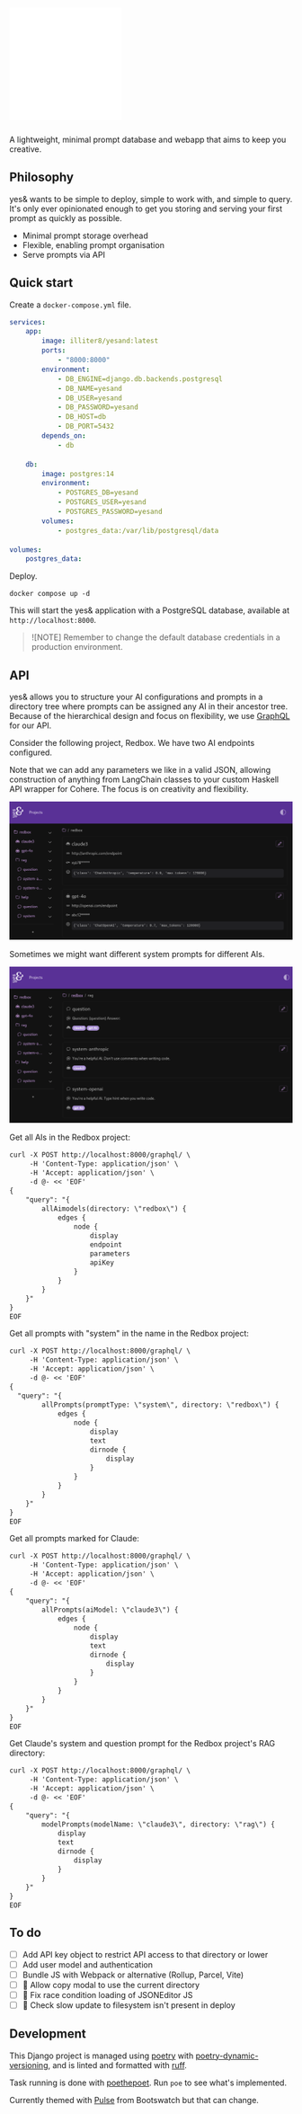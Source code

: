 # <img src="static/images/logo.svg" alt="yes&" width="200" height="200">

A lightweight, minimal prompt database and webapp that aims to keep you creative.

## Philosophy

yes& wants to be simple to deploy, simple to work with, and simple to query. It's only ever opinionated enough to get you storing and serving your first prompt as quickly as possible.

* Minimal prompt storage overhead
* Flexible, enabling prompt organisation
* Serve prompts via API

## Quick start

Create a `docker-compose.yml` file.

```yaml
services:
    app:
        image: illiter8/yesand:latest
        ports:
            - "8000:8000"
        environment:
            - DB_ENGINE=django.db.backends.postgresql
            - DB_NAME=yesand
            - DB_USER=yesand
            - DB_PASSWORD=yesand
            - DB_HOST=db
            - DB_PORT=5432
        depends_on:
            - db

    db:
        image: postgres:14
        environment:
            - POSTGRES_DB=yesand
            - POSTGRES_USER=yesand
            - POSTGRES_PASSWORD=yesand
        volumes:
            - postgres_data:/var/lib/postgresql/data

volumes:
    postgres_data:
```

Deploy.

```console
docker compose up -d
```

This will start the yes& application with a PostgreSQL database, available at `http://localhost:8000`.

> ![NOTE]
> Remember to change the default database credentials in a production environment.

## API

yes& allows you to structure your AI configurations and prompts in a directory tree where prompts can be assigned any AI in their ancestor tree. Because of the hierarchical design and focus on flexibility, we use [GraphQL](https://graphql.org) for our API.

Consider the following project, Redbox. We have two AI endpoints configured. 

Note that we can add any parameters we like in a valid JSON, allowing construction of anything from LangChain classes to your custom Haskell API wrapper for Cohere. The focus is on creativity and flexibility.

<img src="docs/images/redbox-ais.png" alt="Two AIs in the Redbox project.">

Sometimes we might want different system prompts for different AIs.

<img src="docs/images/redbox-prompts.png" alt="System prompts in the Redbox project.">

Get all AIs in the Redbox project: 

```console
curl -X POST http://localhost:8000/graphql/ \
     -H 'Content-Type: application/json' \
     -H 'Accept: application/json' \
     -d @- << 'EOF'
{
    "query": "{ 
        allAimodels(directory: \"redbox\") { 
            edges { 
                node { 
                    display 
                    endpoint 
                    parameters 
                    apiKey 
                }
            } 
        } 
    }"
}
EOF
```

Get all prompts with "system" in the name in the Redbox project: 

```console
curl -X POST http://localhost:8000/graphql/ \
     -H 'Content-Type: application/json' \
     -H 'Accept: application/json' \
     -d @- << 'EOF'
{
  "query": "{ 
        allPrompts(promptType: \"system\", directory: \"redbox\") {
            edges {
                node {
                    display
                    text
                    dirnode {
                        display
                    }
                }
            }
        }
    }"
}
EOF
```

Get all prompts marked for Claude:

```console
curl -X POST http://localhost:8000/graphql/ \
     -H 'Content-Type: application/json' \
     -H 'Accept: application/json' \
     -d @- << 'EOF'
{
    "query": "{ 
        allPrompts(aiModel: \"claude3\") {
            edges {
                node {
                    display
                    text
                    dirnode {
                        display
                    }
                }
            }
        }
    }"
}
EOF
```

Get Claude's system and question prompt for the Redbox project's RAG directory:

```console
curl -X POST http://localhost:8000/graphql/ \
     -H 'Content-Type: application/json' \
     -H 'Accept: application/json' \
     -d @- << 'EOF'
{
    "query": "{ 
        modelPrompts(modelName: \"claude3\", directory: \"rag\") {
            display
            text
            dirnode {
                display
            }
        }
    }"
}
EOF
```


## To do

- [ ] Add API key object to restrict API access to that directory or lower
- [ ] Add user model and authentication
- [ ] Bundle JS with Webpack or alternative (Rollup, Parcel, Vite)
- [ ] 🐛 Allow copy modal to use the current directory
- [ ] 🐛 Fix race condition loading of JSONEditor JS
- [ ] 🐛 Check slow update to filesystem isn't present in deploy

## Development

This Django project is managed using [poetry](https://python-poetry.org) with [poetry-dynamic-versioning](https://pypi.org/project/poetry-dynamic-versioning/), and is linted and formatted with [ruff](https://docs.astral.sh/ruff/).

Task running is done with [poethepoet](https://poethepoet.natn.io/index.html). Run `poe` to see what's implemented.

Currently themed with [Pulse](https://bootswatch.com/pulse/) from Bootswatch but that can change.
